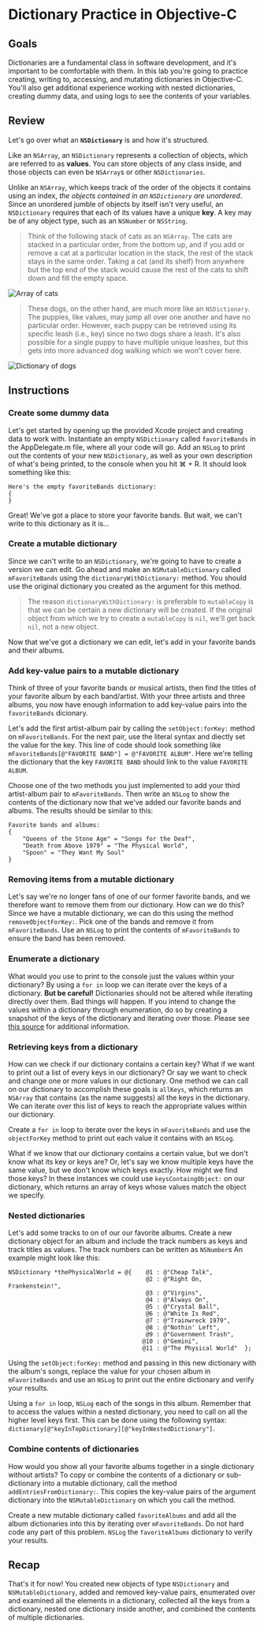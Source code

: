 # Dictionary Practice in Objective-C

## Goals
Dictionaries are a fundamental class in software development, and it's important to be comfortable with them. In this lab you're going to practice creating, writing to, accessing, and mutating dictionaries in Objective-C. You'll also get additional experience working with nested dictionaries, creating dummy data, and using logs to see the contents of your variables.

## Review
Let's go over what an **`NSDictionary`** is and how it's structured. 

Like an `NSArray`, an `NSDictionary` represents a collection of objects, which are referred to as **values**. You can store objects of any class inside, and those objects can even be `NSArray`s or other `NSDictionaries`.

Unlike an `NSArray`, which keeps track of the order of the objects it contains using an index, *the objects contained in an `NSDictionary` are unordered*. Since an unordered jumble of objects by itself isn't very useful, an `NSDictionary` requires that each of its values have a unique **key**. A key may be of any object type, such as an `NSNumber` or `NSString`.

> Think of the following stack of cats as an `NSArray`. The cats are stacked in a particular order, from the bottom up, and if you add or remove a cat at a particular location in the stack, the rest of the stack stays in the same order. Taking a cat (and its shelf) from anywhere but the top end of the stack would cause the rest of the cats to shift down and fill the empty space.

![Array of cats](http://www.gibbahouse.com/wp-content/uploads/2014/03/Stack-of-Cats.jpg)

> These dogs, on the other hand, are much more like an `NSDictionary`. The puppies, like values, may jump all over one another and have no particular order. However, each puppy can be retrieved using its specific leash (i.e., key) since no two dogs share a leash. It's also possible for a single puppy to have multiple unique leashes, but this gets into more advanced dog walking which we won't cover here.

![Dictionary of dogs](http://www.cityofsparks.us/sites/default/files/assets/Dogs%20on%20Leash.png)

## Instructions
### Create some dummy data
Let's get started by opening up the provided Xcode project and creating data to work with. Instantiate an empty `NSDictionary` called `favoriteBands` in the AppDelegate.m file, where all your code will go. Add an `NSLog` to print out the contents of your new `NSDictionary`, as well as your own description of what's being printed, to the console when you hit ⌘ + R. It should look something like this:

```objc
Here's the empty favoriteBands dictionary:
{
}
```

Great! We've got a place to store your favorite bands. But wait, we can't write to this dictionary as it is...

### Create a mutable dictionary
Since we can't write to an `NSDictionary`, we're going to have to create a version we can edit. Go ahead and make an `NSMutableDictionary` called `mFavoriteBands` using the `dictionaryWithDictionary:` method. You should use the original dictionary you created as the argument for this method.

> The reason `dictionaryWithDictionary:` is preferable to `mutableCopy` is that we can be certain a new dictionary will be created. If the original object from which we try to create a `mutableCopy` is `nil`, we'll get back `nil`, not a new object.

Now that we've got a dictionary we can edit, let's add in your favorite bands and their albums.

### Add key-value pairs to a mutable dictionary
Think of three of your favorite bands or musical artists, then find the titles of your favorite album by each band/artist. With your three artists and three albums, you now have enough information to add key-value pairs into the `favoriteBands` dicionary.

Let's add the first artist-album pair by calling the `setObject:forKey:` method on `mFavoriteBands`. For the next pair, use the literal syntax and diectly set the value for the key. This line of code should look something like `mFavoriteBands[@"FAVORITE BAND"] = @"FAVORITE ALBUM"`. Here we're telling the dictionary that the key `FAVORITE BAND` should link to the value `FAVORITE ALBUM`.

Choose one of the two methods you just implemented to add your third artist-album pair to `mFavoriteBands`. Then write an `NSLog` to show the contents of the dictionary now that we've added our favorite bands and albums. The results should be similar to this:

```objc
Favorite bands and albums:
{
	"Queens of the Stone Age" = "Songs for the Deaf",
	"Death from Above 1979" = "The Physical World",
	"Spoon" = "They Want My Soul"
}
```

### Removing items from a mutable dictionary
Let's say we're no longer fans of one of our former favorite bands, and we therefore want to remove them from our dictionary. How can we do this? Since we have a mutable dictionary, we can do this using the method `removeObjectForKey:`. Pick one of the bands and remove it from `mFavoriteBands`. Use an `NSLog` to print the contents of `mFavoriteBands` to ensure the band has been removed.

### Enumerate a dictionary
What would you use to print to the console just the values within your dictionary? By using a `for in` loop we can iterate over the keys of a dictionary. **But be careful!** Dictionaries should not be altered while iterating directly over them. Bad things will happen. If you intend to change the values within a dictionary through enumeration, do so by creating a snapshot of the keys of the dictionary and iterating over those. Please see [this source](http://rypress.com/tutorials/objective-c/data-types/nsset#enumeration-considerations) for additional information.

### Retrieving keys from a dictionary
How can we check if our dictionary contains a certain key? What if we want to print out a list of every keys in our dictionary? Or say we want to check and change one or more values in our dictionary. One method we can call on our dictionary to accomplish these goals is `allKeys`, which returns an `NSArray` that contains (as the name suggests) all the keys in the dictionary. We can iterate over this list of keys to reach the appropriate values within our dictionary.

Create a `for in` loop to iterate over the keys in `mFavoriteBands` and use the `objectForKey` method to print out each value it contains with an `NSLog`. 

What if we know that our dictionary contains a certain value, but we don't know what its key or keys are? Or, let's say we know multiple keys have the same value, but we don't know which keys exactly. How might we find those keys? In these instances we could use `keysContaingObject:` on our dictionary, which returns an array of keys whose values match the object we specify.

### Nested dictionaries
Let's add some tracks to on of our our favorite albums. Create a new dictionary object for an album and include the track numbers as keys and track titles as values. The track numbers can be written as `NSNumber`s An example might look like this:

```objc
NSDictionary *thePhysicalWorld = @{    @1 : @"Cheap Talk",
                                       @2 : @"Right On, Frankenstein!",
                                       @3 : @"Virgins",
                                       @4 : @"Always On",
                                       @5 : @"Crystal Ball",
                                       @6 : @"White Is Red",
                                       @7 : @"Trainwreck 1979",
                                       @8 : @"Nothin' Left",
                                       @9 : @"Government Trash",
                                      @10 : @"Gemini",
                                      @11 : @"The Physical World"  };
```

Using the `setObject:forKey:` method and passing in this new dictionary with the album's songs, replace the value for your chosen album in `mFavoriteBands` and use an `NSLog` to print out the entire dictionary and verify your results. 

Using a `for in` loop, `NSLog` each of the songs in this album. Remember that to access the values within a nested dictionary, you need to call on all the higher level keys first. This can be done using the following syntax: `dictionary[@"keyInTopDictionary][@"keyInNestedDictionary"]`.

### Combine contents of dictionaries
How would you show all your favorite albums together in a single dictionary without artists? To copy or combine the contents of a dictionary or sub-dictionary into a mutable dictionary, call the method `addEntriesFromDictionary:`. This copies the key-value pairs of the argument dictionary into the `NSMutableDictionary` on which you call the method.

Create a new mutable dictionary called `favoriteAlbums` and add all the album dictionaries into this by iterating over `mFavoriteBands`. Do not hard code any part of this problem. `NSLog` the `favoriteAlbums` dictionary to verify your results.

## Recap
That's it for now! You created new objects of type `NSDictionary` and `NSMutableDictionary`, added and removed key-value pairs, enumerated over and examined all the elements in a dictionary, collected all the keys from a dictionary, nested one dictionary inside another, and combined the contents of multiple dictionaries.